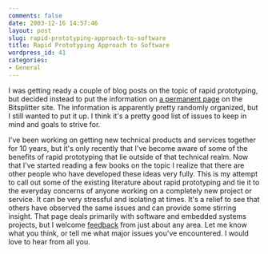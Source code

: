 ```yaml
---
comments: false
date: 2003-12-16 14:57:46
layout: post
slug: rapid-prototyping-approach-to-software
title: Rapid Prototyping Approach to Software
wordpress_id: 41
categories:
- General
---
```


I was getting ready a couple of blog posts on the topic of rapid prototyping, but decided instead to put the information on [a permanent page](http://www.bitsplitter.net/prototyping.html) on the Bitsplitter site. The information is apparently pretty randomly organized, but I still wanted to put it up. I think it's a pretty good list of issues to keep in mind and goals to strive for.

I've been working on getting new technical products and services together for 10 years, but it's only recently that I've become aware of some of the benefits of rapid prototyping that lie outside of that technical realm. Now that I've started reading a few books on the topic I realize that there are other people who have developed these ideas very fully. This is my attempt to call out some of the existing literature about rapid prototyping and tie it to the everyday concerns of anyone working on a completely new project or service. It can be very stressful and isolating at times. It's a relief to see that others have observed the same issues and can provide some stirring insight. That page deals primarily with software and embedded systems projects, but I welcome [feedback](mailto:miker@bitsplitter.net) from just about any area. Let me know what you think, or tell me what major issues you've encountered. I would love to hear from all you.
